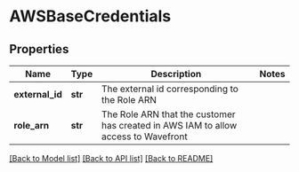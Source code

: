 # AWSBaseCredentials

## Properties
Name | Type | Description | Notes
------------ | ------------- | ------------- | -------------
**external_id** | **str** | The external id corresponding to the Role ARN | 
**role_arn** | **str** | The Role ARN that the customer has created in AWS IAM to allow access to Wavefront | 

[[Back to Model list]](../README.md#documentation-for-models) [[Back to API list]](../README.md#documentation-for-api-endpoints) [[Back to README]](../README.md)


